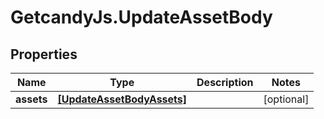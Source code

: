# GetcandyJs.UpdateAssetBody

## Properties

Name | Type | Description | Notes
------------ | ------------- | ------------- | -------------
**assets** | [**[UpdateAssetBodyAssets]**](UpdateAssetBodyAssets.md) |  | [optional] 


